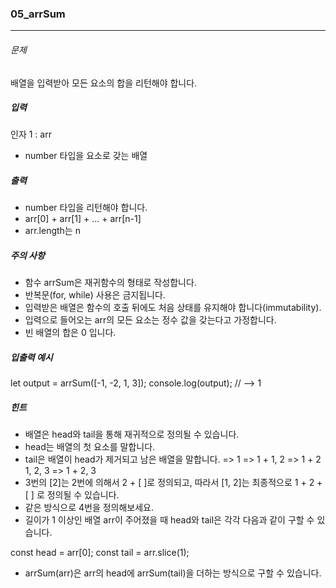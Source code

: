 ### 05_arrSum

***

###### 문제 

배열을 입력받아 모든 요소의 합을 리턴해야 합니다.

##### 입력

인자 1 : arr
- number 타입을 요소로 갖는 배열

##### 출력

- number 타입을 리턴해야 합니다.
- arr[0] + arr[1] + ... + arr[n-1]
- arr.length는 n

##### 주의 사항

- 함수 arrSum은 재귀함수의 형태로 작성합니다.
- 반복문(for, while) 사용은 금지됩니다.
- 입력받은 배열은 함수의 호출 뒤에도 처음 상태를 유지해야 합니다(immutability).
- 입력으로 들어오는 arr의 모든 요소는 정수 값을 갖는다고 가정합니다.
- 빈 배열의 합은 0 입니다.

##### 입출력 예시

let output = arrSum([-1, -2, 1, 3]);
console.log(output); // --> 1

##### 힌트

- 배열은 head와 tail을 통해 재귀적으로 정의될 수 있습니다.
- head는 배열의 첫 요소를 말합니다.
- tail은 배열이 head가 제거되고 남은 배열을 말합니다.
=>
1 => 1 +
1, 2 => 1 + 2
1, 2, 3 => 1 + 2, 3
- 3번의 [2]는 2번에 의해서 2 + [ ]로 정의되고, 따라서 [1, 2]는 최종적으로 1 + 2 + [ ] 로 정의될 수 있습니다.
- 같은 방식으로 4번을 정의해보세요.
- 길이가 1 이상인 배열 arr이 주어졌을 때 head와 tail은 각각 다음과 같이 구할 수 있습니다.

const head = arr[0];
const tail = arr.slice(1);

- arrSum(arr)은 arr의 head에 arrSum(tail)을 더하는 방식으로 구할 수 있습니다.